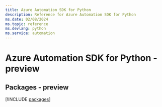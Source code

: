 ```yaml
---
title: Azure Automation SDK for Python
description: Reference for Azure Automation SDK for Python
ms.date: 02/08/2024
ms.topic: reference
ms.devlang: python
ms.service: automation
---
```

# Azure Automation SDK for Python - preview
## Packages - preview
[!INCLUDE [packages](automation-index.md)]